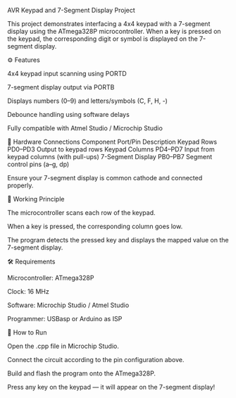 AVR Keypad and 7-Segment Display Project

This project demonstrates interfacing a 4x4 keypad with a 7-segment display using the ATmega328P microcontroller.
When a key is pressed on the keypad, the corresponding digit or symbol is displayed on the 7-segment display.

⚙️ Features

4x4 keypad input scanning using PORTD

7-segment display output via PORTB

Displays numbers (0–9) and letters/symbols (C, F, H, -)

Debounce handling using software delays

Fully compatible with Atmel Studio / Microchip Studio

🧩 Hardware Connections
Component	Port/Pin	Description
Keypad Rows	PD0–PD3	Output to keypad rows
Keypad Columns	PD4–PD7	Input from keypad columns (with pull-ups)
7-Segment Display	PB0–PB7	Segment control pins (a–g, dp)

Ensure your 7-segment display is common cathode and connected properly.

🧠 Working Principle

The microcontroller scans each row of the keypad.

When a key is pressed, the corresponding column goes low.

The program detects the pressed key and displays the mapped value on the 7-segment display.

🛠️ Requirements

Microcontroller: ATmega328P

Clock: 16 MHz

Software: Microchip Studio / Atmel Studio

Programmer: USBasp or Arduino as ISP

🚀 How to Run

Open the .cpp file in Microchip Studio.

Connect the circuit according to the pin configuration above.

Build and flash the program onto the ATmega328P.

Press any key on the keypad — it will appear on the 7-segment display!
